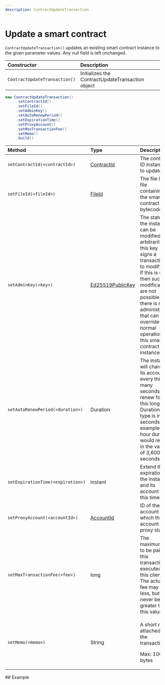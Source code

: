 ```yaml
---
description: ContractUpdateTransaction
---
```


# Update a smart contract

`ContractUpdateTransaction()` updates an existing smart contract instance to the given parameter values. Any null field is left unchanged.

| Constructor | Description |
| :--- | :--- |
| `ContractUpdateTransaction()` | Initializes the ContractUpdateTransaction object |

```java
new ContractUpdateTransaction()
     .setContractId()
     .setFileId()
     .setAdminKey()
     .setAutoRenewPeriod()
     .setExpirationTime()
     .setProxyAccount()
     .setMaxTransactionFee()
     .setMemo()
     .build()
```

<table>
  <thead>
    <tr>
      <th style="text-align:left">Method</th>
      <th style="text-align:left">Type</th>
      <th style="text-align:left">Description</th>
    </tr>
  </thead>
  <tbody>
    <tr>
      <td style="text-align:left"><code>setContractId(&lt;contractId&gt;)</code>
      </td>
      <td style="text-align:left"><a href="../user-defined-data-types.md#contractid">ContractId</a>
      </td>
      <td style="text-align:left">The contract ID instance to update</td>
    </tr>
    <tr>
      <td style="text-align:left"><code>setFileId(&lt;fileId&gt;)</code>
      </td>
      <td style="text-align:left"><a href="../user-defined-data-types.md#fileid">FileId</a>
      </td>
      <td style="text-align:left">The file ID of file containing the smart contract bytecode</td>
    </tr>
    <tr>
      <td style="text-align:left"><code>setAdminKey(&lt;key&gt;)</code>
      </td>
      <td style="text-align:left"><a href="https://github.com/hashgraph/hedera-sdk-java/blob/master/src/main/java/com/hedera/hashgraph/sdk/crypto/ed25519/Ed25519PublicKey.java">Ed25519PublicKey</a>
      </td>
      <td style="text-align:left">The state of the instance can be modified arbitrarily if this key signs
        a transaction to modify it. If this is null, then such modifications are
        not possible, and there is no administrator that can override the normal
        operation of this smart contract instance.</td>
    </tr>
    <tr>
      <td style="text-align:left"><code>setAutoRenewPeriod(&lt;duration&gt;)</code>
      </td>
      <td style="text-align:left">Duration</td>
      <td style="text-align:left">The instance will charge its account every this many seconds to renew
        for this long. Duration type is in seconds. For example, one hour duration
        would result in the value of 3,600 seconds.</td>
    </tr>
    <tr>
      <td style="text-align:left"><code>setExpirationTime(&lt;expiration&gt;)</code>
      </td>
      <td style="text-align:left">Instant</td>
      <td style="text-align:left">Extend the expiration of the instance and its account to this time.</td>
    </tr>
    <tr>
      <td style="text-align:left"><code>setProxyAccount(&lt;accountId&gt;)</code>
      </td>
      <td style="text-align:left"><a href="../user-defined-data-types.md#accountid">AccountId</a>
      </td>
      <td style="text-align:left">ID of the account to which this account is proxy staked.</td>
    </tr>
    <tr>
      <td style="text-align:left"><code>setMaxTransactionFee(&lt;fee&gt;)</code>
      </td>
      <td style="text-align:left">long</td>
      <td style="text-align:left">The maximum fee to be paid for this transaction executed by this client.
        The actual fee may be less, but will never be greater than this value.</td>
    </tr>
    <tr>
      <td style="text-align:left"><code>setMemo(&lt;memo&gt;)</code>
      </td>
      <td style="text-align:left">String</td>
      <td style="text-align:left">
        <p>A short note attached to the transaction</p>
        <p>Max: 100 bytes</p>
      </td>
    </tr>
  </tbody>
</table>## Example

```java

```


